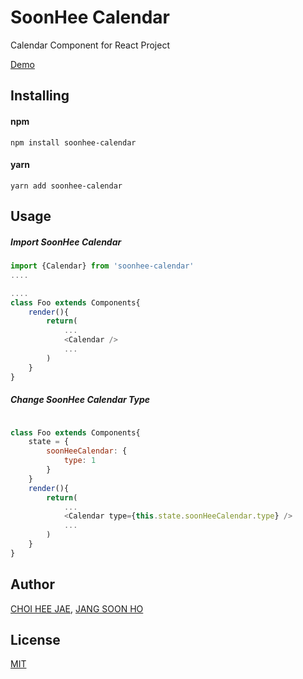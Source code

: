 # SoonHee Calendar

Calendar Component for React Project

[Demo](https://gmlwo530.github.io/demo-soonhee-calendar/)

## Installing

#### npm

`npm install soonhee-calendar `



#### yarn

`yarn add soonhee-calendar`



## Usage

##### Import SoonHee Calendar

```javascript
import {Calendar} from 'soonhee-calendar'
....

....
class Foo extends Components{
    render(){
        return(
            ...
            <Calendar />
            ...
        )
    }
}
```



##### Change SoonHee Calendar Type

```javascript

class Foo extends Components{
    state = {
        soonHeeCalendar: {
            type: 1
        }
    }
    render(){
        return(
            ...
            <Calendar type={this.state.soonHeeCalendar.type} />
            ...
        )
    }
}
```





## Author

[CHOI HEE JAE](https://github.com/gmlwo530), [JANG SOON HO]( https://github.com/snowjang24)



## License

[MIT](https://github.com/gmlwo530/soonhee-calendar/blob/master/LICENSE)
